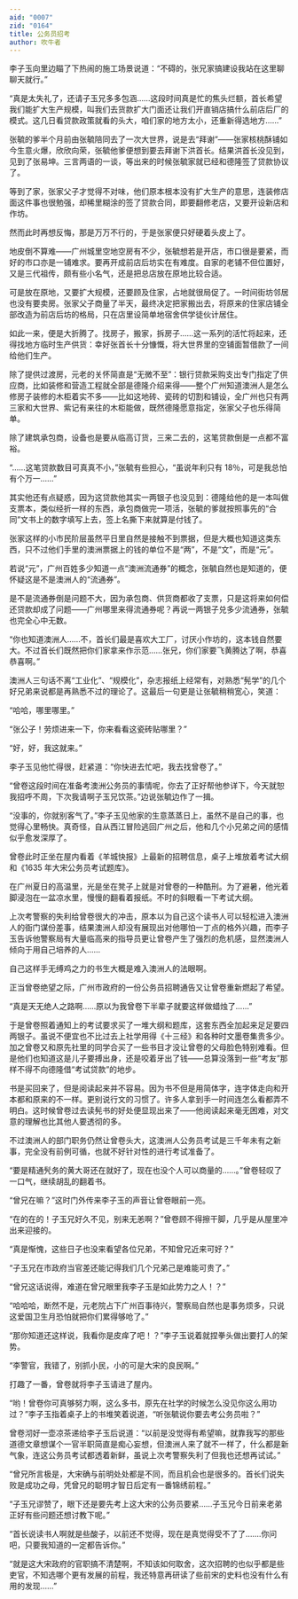 ```yaml
---
aid: "0007"
zid: "0164"
title: 公务员招考
author: 吹牛者
---
```


李子玉向里边瞄了下热闹的施工场景说道：“不碍的，张兄家搞建设我站在这里聊聊天就行。”

“真是太失礼了，还请子玉兄多多包涵……这段时间真是忙的焦头烂额，首长希望我们能扩大生产规模，叫我们去货款扩大门面还让我们开直销店搞什么前店后厂的模式。这几日看贷款政策就看的头大，咱们家的地方太小，还重新得选地方……”

张毓的爹半个月前由张毓陪同去了一次大世界，说是去“拜谢”――张家核桃酥铺如今生意火爆，欣欣向荣，张毓他爹便想到要去拜谢下洪首长。结果洪首长没见到，见到了张易坤。三言两语的一谈，等出来的时候张毓家就已经和德隆签了贷款协议了。

等到了家，张家父子才觉得不对味，他们原本根本没有扩大生产的意思，连装修店面这件事也很勉强，却稀里糊涂的签了贷款合同，即要翻修老店，又要开设新店和作坊。

然而此时再想反悔，那是万万不行的，于是张家便只好硬着头皮上了。

地皮倒不算难――广州城里空地空房有不少，张毓想若是开店，市口很是要紧，而好的市口亦是一铺难求。要再开成前店后坊实在有难度。自家的老铺不但位置好，又是三代祖传，颇有些小名气，还是把总店放在原地比较合适。

可是放在原地，又要扩大规模，还要顾及住家，占地就很局促了。一时间街坊邻居也没有要卖房。张家父子商量了半天，最终决定把家搬出去，将原来的住家店铺全部改造为前店后坊的格局，只在店里设简单地宿舍供学徒伙计居住。

如此一来，便是大折腾了。找房子，搬家，拆房子……这一系列的活忙将起来，还得找地方临时生产供货：幸好张首长十分慷慨，将大世界里的空铺面暂借款了一间给他们生产。

除了提供过渡房，元老的关怀简直是“无微不至”：银行贷款采购支出专门指定了供应商，比如装修和营造工程就全部是德隆介绍来得――整个广州知道澳洲人是怎么修房子装修的木柜着实不多――比如这地砖、瓷砖的切割和铺设，全广州也只有两三家和大世界、紫记有来往的木柜能做，既然德隆愿意指定，张家父子也乐得简单。

除了建筑承包商，设备也是要从临高订货，三来二去的，这笔贷款倒是一点都不富裕。

“……这笔贷款数目可真真不小，”张毓有些担心，“虽说年利只有 18％，可是我总怕有个万一……”

其实他还有点疑惑，因为这贷款他其实一两银子也没见到：德隆给他的是一本叫做支票本，类似经折一样的东西，承包商做完一项活，张毓的爹就按照事先的“合同”文书上的数字填写上去，签上名撕下来就算是付钱了。

张家这样的小市民阶层虽然平日里自然是接触不到票据，但是大概也知道这类东西，只不过他们手里的澳洲票据上的钱的单位不是“两”，不是“文”，而是“元”。

若说“元”，广州百姓多少知道一点“澳洲流通券”的概念，张毓自然也是知道的，便怀疑这是不是澳洲人的“流通券”。

是不是流通券倒是问题不大，因为承包商、供货商都收了支票，只是这将来如何偿还贷款却成了问题――广州哪里来得流通券呢？再说一两银子兑多少流通券，张毓也完全心中无数。

“你也知道澳洲人……不，首长们最是喜欢大工厂，讨厌小作坊的，这本钱自然要大。不过首长们既然把你们家拿来作示范……张兄，你们家要飞黄腾达了啊，恭喜恭喜啊。”

澳洲人三句话不离“工业化”、“规模化”，杂志报纸上经常有，对熟悉“髡学”的几个好兄弟来说都是再熟悉不过的理论了。这最后一句更是让张毓稍稍宽心，笑道：

“哈哈，哪里哪里。”

“张公子！劳烦进来一下，你来看看这瓷砖贴哪里？”

“好，好，我这就来。”

李子玉见他忙得很，赶紧道：“你快进去忙吧，我去找曾卷了。”

“曾卷这段时间在准备考澳洲公务员的事情呢，你去了正好帮他参详下，今天就恕我招呼不周，下次我请啊子玉兄饮茶。”边说张毓边作了一揖。

“没事的，你就别客气了。”李子玉见他家的生意蒸蒸日上，虽然不是自己的事，也觉得心里畅快。真奇怪，自从西江冒险逃回广州之后，他和几个小兄弟之间的感情似乎愈发深厚了。

曾卷此时正坐在屋内看着《羊城快报》上最新的招聘信息，桌子上堆放着考试大纲和《1635 年大宋公务员考试题库》。

在广州夏日的高温里，光是坐在凳子上就是对曾卷的一种酷刑。为了避暑，他光着脚浸泡在一盆凉水里，慢慢的翻看着报纸。不时的斜眼看一下考试大纲。

上次考警察的失利给曾卷很大的冲击，原本以为自己这个读书人可以轻松进入澳洲人的衙门谋份差事，结果澳洲人却没有展现出对他哪怕一丁点的格外兴趣，而李子玉告诉他警察局有大量临高来的指导员更让曾卷产生了强烈的危机感，显然澳洲人倾向于用自己培养的人……

自己这样手无缚鸡之力的书生大概是难入澳洲人的法眼啊。

正当曾卷绝望之际，广州市政府的一份公务员招聘通告又让曾卷重新燃起了希望。

“真是天无绝人之路啊……原以为我曾卷下半辈子就要这样做蜡烛了……”

于是曾卷照着通知上的考试要求买了一堆大纲和题库，这套东西全加起来足足要四两银子。虽说不便宜也不比过去上社学用得《十三经》和各种时文墨卷集贵多少。加之曾卷又和原先社里的同学合买了一些书目才没让曾卷的父母脸色特别难看。但是他们也知道这是儿子要搏出身，还是咬着牙出了钱――总算没落到一些“考友”那样不得不向德隆借“考试贷款”的地步。

书是买回来了，但是阅读起来并不容易。因为书不但是用简体字，连字体走向和开本都和原来的不一样。更别说行文的习惯了。许多人拿到手一时间连怎么看都弄不明白。这时候曾卷过去读髡书的好处便显现出来了――他阅读起来毫无困难，对文意的理解也比其他人要透彻的多。

不过澳洲人的部门职务仍然让曾卷头大，这澳洲人公务员考试是三千年未有之新事，完全没有前例可循，也就不好针对性的进行考试准备了。

“要是精通髠务的黄大哥还在就好了，现在也没个人可以商量的……。”曾卷轻叹了一口气，继续胡乱的翻着书。

“曾兄在嘛？”这时门外传来李子玉的声音让曾卷眼前一亮。

“在的在的！子玉兄好久不见，别来无恙啊？”曾卷顾不得擦干脚，几乎是从屋里冲出来迎接的。

“真是惭愧，这些日子也没来看望各位兄弟，不知曾兄近来可好？”

“子玉兄在市政府当官差还能记得我们几个兄弟己是难能可贵了。”

“曾兄这话说得，难道在曾兄眼里我李子玉是如此势力之人！？”

“哈哈哈，断然不是，元老院占下广州百事待兴，警察局自然也是事务烦多，只说这爱国卫生月恐怕就把你们累得够呛了。”

“那你知道还这样说，我看你是皮痒了吧！？”李子玉说着就捏拳头做出要打人的架势。

“李警官，我错了，别抓小民，小的可是大宋的良民啊。”

打趣了一番，曾卷就将李子玉请进了屋内。

“哟！曾卷你可真够努力啊，这么多书，原先在社学的时候怎么没见你这么用功过？”李子玉指着桌子上的书堆笑着说道，“听张毓说你要去考公务员啦？”

曾卷沏好一壶凉茶递给李子玉后说道：“以前是没觉得有希望嘛，就靠我写的那些道德文章想谋个一官半职简直是痴心妄想，但澳洲人来了就不一样了，什么都是新气象，连这公务员考试都透着新鲜，虽说上次考警察失利了但我也还想再试试。”

“曾兄所言极是，大宋确与前明处处都是不同，而且机会也是很多的。首长们说失败是成功之母，凭曾兄的聪明才智日后定有一番锦绣前程。”

“子玉兄谬赞了，眼下还是要先考上这大宋的公务员要紧……子玉兄今日前来老弟正好有些问题还想讨教下呢。”

“首长说读书人啊就是些酸子，以前还不觉得，现在是真觉得受不了了…….你问吧，只要我知道的一定都告诉你。”

“就是这大宋政府的官职搞不清楚啊，不知该如何取舍，这次招聘的也似乎都是些吏官，不知选哪个更有发展的前程，我还特意再研读了些前宋的史料也没有什么有用的发现……”
